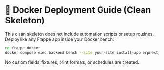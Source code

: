 # 🐳 Docker Deployment Guide (Clean Skeleton)

This clean skeleton does not include automation scripts or setup routines. Deploy like any Frappe app inside your Docker bench:

```bash
cd frappe_docker
docker compose exec backend bench --site your-site install-app erpnext_mz
```

No custom fields, fixtures, print formats, or schedules are created.

